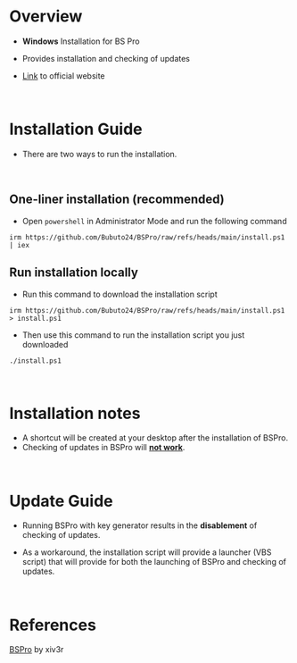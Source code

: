 # Overview
* **Windows** Installation for BS Pro

* Provides installation and checking of updates

* [Link](https://portswigger.net/burp/pro) to official website 

<br>

# Installation Guide 
* There are two ways to run the installation.
<br>

## One-liner installation (recommended)
* Open `powershell` in Administrator Mode and run the following command

```
irm https://github.com/Bubuto24/BSPro/raw/refs/heads/main/install.ps1 | iex
```

## Run installation locally
* Run this command to download the installation script
```
irm https://github.com/Bubuto24/BSPro/raw/refs/heads/main/install.ps1 > install.ps1
```
* Then use this command to run the installation script you just downloaded
```
./install.ps1
```
<br>

# Installation notes
* A shortcut will be created at your desktop after the installation of BSPro.
* Checking of updates in BSPro will <ins>**not work**</ins>.
<br>

# Update Guide
* Running BSPro with key generator results in the **disablement** of checking of updates.

* As a workaround, the installation script will provide a launcher (VBS script) that will provide for both the launching of BSPro and checking of updates.
<br>

# References
[BSPro](https://github.com/xiv3r/Burpsuite-Professional) by xiv3r
